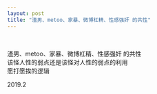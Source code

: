 ```yaml
---
layout: post
title: "渣男、metoo、家暴、微博杠精、性感强奸 的共性"
---
```


  
&nbsp;
&nbsp;


渣男、metoo、家暴、微博杠精、性感强奸 的共性
<br>该怪人性的弱点还是该怪对人性的弱点的利用
<br>愿打愿挨的逻辑

2019.2